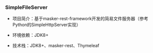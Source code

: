 
### SimpleFileServer

- 项目简介：基于masker-rest-framework开发的简易文件服务器（参考Python的SimpleHttpServer实现）

- 环境依赖：JDK8+

- 技术栈：JDK8+、masker-rest、Thymeleaf
